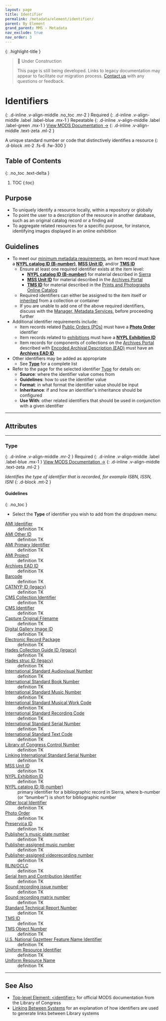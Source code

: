 ```yaml
---
layout: page
title: Identifier
permalink: /metadata/element/identifier/
parent: By Element
grand_parent: MMS › Metadata
nav_exclude: true
nav_order: 3
---
```


{: .highlight-title }
> 🚧 Under Construction
>
> This page is still being developed. Links to legacy documentation may appear to facilitate our migration process. [Contact us](/metadata-documentation/contact/) with any questions or feedback.

# Identifiers
{: .d-inline .v-align-middle .no_toc .mr-2 }
Required
{: .d-inline .v-align-middle .label .label-blue .mx-1 }
Repeatable
{: .d-inline .v-align-middle .label .label-green .mx-1 }
[View MODS Documentation →](https://www.loc.gov/standards/mods/userguide/identifier.html)
{: .d-inline .v-align-middle .text-zeta .ml-2 }

A unique standard number or code that distinctively identifies a resource
{: .d-block .mt-2 .fs-6 .fw-300 }

## Table of Contents
{: .no_toc .text-delta }

1. TOC
{:toc}

## Purpose
- To uniquely identify a resource locally, within a repository or globally
- To point the user to a description of the resource in another database, such as an original catalog record or a finding aid
- To aggregate related resources for a specific purpose, for instance, identifying images displayed in an online exhibition

## Guidelines
- To meet our [minimum metadata requirements](/metadata-documentation/metadata/guidelines/#minimum-metadata-requirements), an item record must have a [**NYPL catalog ID (B-number)**](/metadata-documentation/metadata/element/identifier/bnumber/), [**MSS Unit ID**](/metadata-documentation/metadata/element/identifier/mss-unit/), and/or [**TMS ID**](/metadata-documentation/metadata/element/identifier/tms/)
    - Ensure at least one required identifier exists at the item level:
        - [**NYPL catalog ID (B-number)**](/metadata-documentation/metadata/element/identifier/bnumber/) for material described in [Sierra](/metadata-documentation/resources/glossary/#sierra)
        - [**MSS Unit ID**](/metadata-documentation/metadata/element/identifier/mss-unit/) for material described in the [Archives Portal](/metadata-documentation/resources/glossary/#archives-portal)
        - [**TMS ID**](/metadata-documentation/metadata/element/identifier/tms/) for material described in the [Prints and Photographs Online Catalog](/metadata-documentation/resources/glossary/#prints-and-photographs-online-catalog)
    - Required identifiers can either be assigned to the item itself or [inherited](/metadata-documentation/metadata/guidelines/#inheritance) from a collection or container
    - If you are unable to add one of the above required identifiers, discuss with the [Manager, Metadata Services](/metadata-documentation/contact/), before proceeding further
- Additional identifier requirements include:
    - Item records related [Public Orders (POs)](/metadata-documentation/workflows/digitization/po/) must have a [**Photo Order**](/metadata-documentation/metadata/element/identifier/po/) identifier
    - Item records related to [exhibitions](/metadata-documentation/workflows/digitization/exhibitions/) must have a [**NYPL Exhibition ID**](/metadata-documentation/metadata/element/identifier/nypl-exhibition/)
    - Item records for components of collections on the [Archives Portal](/metadata-documentation/resources/glossary/#archives-portal) described with [Encoded Archival Description (EAD)](/metadata-documentation/resources/glossary/#encoded-archival-description) must have an [**Archives EAD ID**](/metadata-documentation/metadata/element/identifier/archives-ead/)
- Other identifiers may be added as appropriate
    - See [**Type**](#type) for a complete list
- Refer to the page for the selected identifier [Type](#type) for details on:
    - **Source**: where the identifier value comes from
    - **Guidelines**: how to use the identifier value
    - **Format**: in what format the identifier value should be input
    - **Inheritance**: if and how an identifier's inheritance should be configured
    - **Use With**: other related identifiers that should be used in conjunction with a given identifier

---

## Attributes

---

### Type
{: .d-inline .v-align-middle .mr-2 }
Required
{: .d-inline .v-align-middle .label .label-blue .mx-1 }
[View MODS Documentation →](https://www.loc.gov/standards/mods/userguide/identifier.html#type)
{: .d-inline .v-align-middle .text-zeta .ml-2 }

_Identifies the type of identifier that is recorded, for example ISBN, ISSN, ISNI_
{: .d-block .mt-2 }

#### Guidelines
{: .no_toc }
- Select the **Type** of identifier you wish to add from the dropdown menu:

<dl>

<dt><a href="/metadata-documentation/metadata/element/identifier/ami/">AMI Identifier</a></dt>
<dd>definition TK</dd>

<dt><a href="/metadata-documentation/metadata/element/identifier/ami-other/">AMI Other ID</a></dt>
<dd>definition TK</dd>

<dt><a href="/metadata-documentation/metadata/element/identifier/ami-primary/">AMI Primary Identifier</a></dt>
<dd>definition TK</dd>

<dt><a href="/metadata-documentation/metadata/element/identifier/ami-project/">AMI Project</a></dt>
<dd>definition TK</dd>

<dt><a href="/metadata-documentation/metadata/element/identifier/archives-ead/">Archives EAD ID</a></dt>
<dd>definition TK</dd>

<dt><a href="/metadata-documentation/metadata/element/identifier/barcode/">Barcode</a></dt>
<dd>definition TK</dd>

<dt><a href="/metadata-documentation/metadata/element/identifier/catnyp/">CATNYP ID (legacy)</a></dt>
<dd>definition TK</dd>

<dt><a href="/metadata-documentation/metadata/element/identifier/cms-collection/">CMS Collection Identifier</a></dt>
<dd>definition TK</dd>

<dt><a href="/metadata-documentation/metadata/element/identifier/cms/">CMS Identifier</a></dt>
<dd>definition TK</dd>

<dt><a href="/metadata-documentation/metadata/element/identifier/capture-original-filename/">Capture Original Filename</a></dt>
<dd>definition TK</dd>

<dt><a href="/metadata-documentation/metadata/element/identifier/digital-gallery-image/">Digital Gallery Image ID</a></dt>
<dd>definition TK</dd>

<dt><a href="/metadata-documentation/metadata/element/identifier/electronic-record-package/">Electronic Record Package</a></dt>
<dd>definition TK</dd>

<dt><a href="/metadata-documentation/metadata/element/identifier/hades-collection-guide/">Hades Collection Guide ID (legacy)</a></dt>
<dd>definition TK</dd>

<dt><a href="/metadata-documentation/metadata/element/identifier/hades-struc/">Hades struc ID (legacy)</a></dt>
<dd>definition TK</dd>

<dt><a href="/metadata-documentation/metadata/element/identifier/isan/">International Standard Audiovisual Number</a></dt>
<dd>definition TK</dd>

<dt><a href="/metadata-documentation/metadata/element/identifier/isbn/">International Standard Book Number</a></dt>
<dd>definition TK</dd>

<dt><a href="/metadata-documentation/metadata/element/identifier/ismn/">International Standard Music Number</a></dt>
<dd>definition TK</dd>

<dt><a href="/metadata-documentation/metadata/element/identifier/ismwc/">International Standard Musical Work Code</a></dt>
<dd>definition TK</dd>

<dt><a href="/metadata-documentation/metadata/element/identifier/isrc/">International Standard Recording Code</a></dt>
<dd>definition TK</dd>

<dt><a href="/metadata-documentation/metadata/element/identifier/issn/">International Standard Serial Number</a></dt>
<dd>definition TK</dd>

<dt><a href="/metadata-documentation/metadata/element/identifier/istc/">International Standard Text Code</a></dt>
<dd>definition TK</dd>

<dt><a href="/metadata-documentation/metadata/element/identifier/lccn/">Library of Congress Control Number</a></dt>
<dd>definition TK</dd>

<dt><a href="/metadata-documentation/metadata/element/identifier/linking-issn/">Linking International Standard Serial Number</a></dt>
<dd>definition TK</dd>

<dt><a href="/metadata-documentation/metadata/element/identifier/mss-unit/">MSS Unit ID</a></dt>
<dd>definition TK</dd>

<dt><a href="/metadata-documentation/metadata/element/identifier/nypl-exhibition/">NYPL Exhibition ID</a></dt>
<dd>definition TK</dd>

<dt><a href="/metadata-documentation/metadata/element/identifier/bnumber/">NYPL catalog ID (B-number)</a></dt>
<dd>primary identifier for a bibliographic record in Sierra, where b-number (or “bnumber”) is short for bibliographic number

</dd>

<dt><a href="/metadata-documentation/metadata/element/identifier/other-local/">Other local Identifier</a></dt>
<dd>definition TK</dd>

<dt><a href="/metadata-documentation/metadata/element/identifier/po/">Photo Order</a></dt>
<dd>definition TK</dd>

<dt><a href="/metadata-documentation/metadata/element/identifier/preservica/">Preservica ID</a></dt>
<dd>definition TK</dd>

<dt><a href="/metadata-documentation/metadata/element/identifier/publishers-music-plate-number/">Publisher's music plate number</a></dt>
<dd>definition TK</dd>

<dt><a href="/metadata-documentation/metadata/element/identifier/publisher-assigned-music-number/">Publisher-assigned music number</a></dt>
<dd>definition TK</dd>

<dt><a href="/metadata-documentation/metadata/element/identifier/publisher-assigned-videorecording-number/">Publisher-assigned videorecording number</a></dt>
<dd>definition TK</dd>

<dt><a href="/metadata-documentation/metadata/element/identifier/rlin-oclc/">RLIN/OCLC</a></dt>
<dd>definition TK</dd>

<dt><a href="/metadata-documentation/metadata/element/identifier/serial-item-and-contribution/">Serial Item and Contribution Identifier</a></dt>
<dd>definition TK</dd>

<dt><a href="/metadata-documentation/metadata/element/identifier/sound-recording-issue-number/">Sound recording issue number</a></dt>
<dd>definition TK</dd>

<dt><a href="/metadata-documentation/metadata/element/identifier/sound-recording-matrix-number/">Sound recording matrix number</a></dt>
<dd>definition TK</dd>

<dt><a href="/metadata-documentation/metadata/element/identifier/strn/">Standard Technical Report Number</a></dt>
<dd>definition TK</dd>

<dt><a href="/metadata-documentation/metadata/element/identifier/tms/">TMS ID</a></dt>
<dd>definition TK</dd>

<dt><a href="/metadata-documentation/metadata/element/identifier/tms-object-number/">TMS Object Number</a></dt>
<dd>definition TK</dd>

<dt><a href="/metadata-documentation/metadata/element/identifier/us-national-gazetteer-feature-name-identifier/">U.S. National Gazetteer Feature Name Identifier</a></dt>
<dd>definition TK</dd>

<dt><a href="/metadata-documentation/metadata/element/identifier/uniform-resource/">Uniform Resource Identifier</a></dt>
<dd>definition TK</dd>

<dt><a href="/metadata-documentation/metadata/element/identifier/uniform-resource-name/">Uniform Resource Name</a></dt>
<dd>definition TK</dd>

</dl>

---

## See Also
- [Top-level Element: &lt;identifier&gt;](https://www.loc.gov/standards/mods/userguide/identifier.html) for official MODS documentation from the Library of Congress
- [Linking Between Systems](/metadata-documentation/workflows/linking/) for an explanation of how identifiers are used to generate links between Library systems